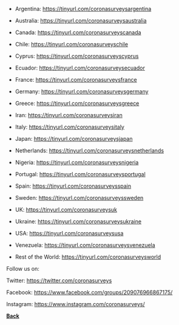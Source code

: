 
- Argentina: https://tinyurl.com/coronasurveysargentina

- Australia: https://tinyurl.com/coronasurveysaustralia

- Canada: https://tinyurl.com/coronasurveyscanada

- Chile: https://tinyurl.com/coronasurveyschile

- Cyprus: https://tinyurl.com/coronasurveyscyprus

- Ecuador: https://tinyurl.com/coronasurveysecuador

- France: https://tinyurl.com/coronasurveysfrance

- Germany: https://tinyurl.com/coronasurveysgermany

- Greece: https://tinyurl.com/coronasurveysgreece

- Iran: https://tinyurl.com/coronasurveysiran

- Italy: https://tinyurl.com/coronasurveysitaly

- Japan: https://tinyurl.com/coronasurveysjapan

- Netherlands: https://tinyurl.com/coronasurveysnetherlands

- Nigeria: https://tinyurl.com/coronasurveysnigeria

- Portugal: https://tinyurl.com/coronasurveysportugal

- Spain: https://tinyurl.com/coronasurveysspain

- Sweden: https://tinyurl.com/coronasurveyssweden

- UK: https://tinyurl.com/coronasurveysuk

- Ukraine: https://tinyurl.com/coronasurveysukraine

- USA: https://tinyurl.com/coronasurveysusa

- Venezuela: https://tinyurl.com/coronasurveysvenezuela

- Rest of the World: https://tinyurl.com/coronasurveysworld

Follow us on:

Twitter: https://twitter.com/coronasurveys

Facebook: https://www.facebook.com/groups/209076966867175/

Instagram: https://www.instagram.com/coronasurveys/

[**Back**](README.md)
